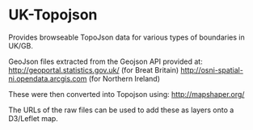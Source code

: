 # UK-Topojson

Provides browseable TopoJson data for various types of boundaries in UK/GB.

GeoJson files extracted from the Geojson API provided at:
http://geoportal.statistics.gov.uk/ (for Breat Britain)
http://osni-spatial-ni.opendata.arcgis.com (for Northern Ireland)

These were then converted into Topojson using:
http://mapshaper.org/

The URLs of the raw files can be used to add these as layers onto a D3/Leflet map.
